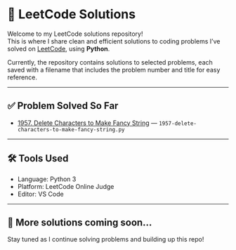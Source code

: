 # 🧠 LeetCode Solutions

Welcome to my LeetCode solutions repository!  
This is where I share clean and efficient solutions to coding problems I’ve solved on [LeetCode](https://leetcode.com/), using **Python**.

Currently, the repository contains solutions to selected problems, each saved with a filename that includes the problem number and title for easy reference.

---

## ✅ Problem Solved So Far

- [1957. Delete Characters to Make Fancy String](https://leetcode.com/problems/delete-characters-to-make-fancy-string/) — `1957-delete-characters-to-make-fancy-string.py`

---

## 🛠️ Tools Used

- Language: Python 3
- Platform: LeetCode Online Judge
- Editor: VS Code

---

## 🚧 More solutions coming soon...
Stay tuned as I continue solving problems and building up this repo!
